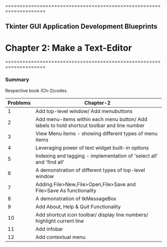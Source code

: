 ====================================================================
## Tkinter GUI Application Development Blueprints
# Chapter 2: Make a Text-Editor
====================================================================

### Summary
Respective book (Ch-2)codes.

Problems | Chapter-2
--- | --- 
1 | Add top-level window/ Add menubuttons 
2 | Add menu-items within each menu button/ Add labels to hold shortcut toolbar and line number 
3 | View Menu items - showing different types of menu items 
4 | Leveraging power of text widget built-in options
5 | Indexing and tagging - implementation of 'select all' and 'find all' 
6 | A demonstration of different types of top-level window
7 | Adding File>New,File>Open,File>Save and File>Save As functionality
8 | A demonstration of tkMessageBox
9 | Add About, Help & Quit Functionality 
10 | Add shortcut icon toolbar/ display line numbers/ highlight current line 
11 | Add infobar
12 | Add contextual menu 


